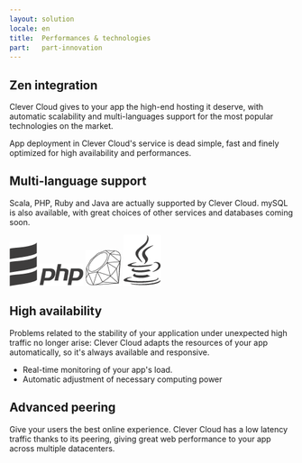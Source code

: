 ```yaml
---
layout: solution
locale: en
title:  Performances & technologies
part:   part-innovation
---
```

<div id="part-by-cc">
   <div class="container">
      <div class="span5">
      <h2>Zen integration</h2>
      <div class="row">
         <div class="span4">
            <p>
               Clever Cloud gives to your app the high-end hosting it deserve, with automatic scalability and multi-languages support for the most popular technologies on the market.
		   </p>
		   <p>
				App deployment in Clever Cloud's service is dead simple, fast and finely optimized for high availability and performances.
		   </p>
         </div>
      </div>
      </div>
   </div>
</div>
<div id="part-code-as-you-are">
   <div class="container">
      <div class="span5">
         <div class="row">
            <div class="span5 offset7">
               <h2> Multi-language support</h2>
               <p>Scala, PHP, Ruby and Java are actually supported by Clever Cloud. mySQL is also available, with great choices of other services and databases coming soon.
               </p>
               <div id="lang-display">
                  <img src="/img/technos/scala-logo.png" alt="scala" />
                  <img src="/img/technos/php-logo.png" alt="php" />
                  <img src="/img/technos/ruby-logo.png" alt="ruby" />
                  <img src="/img/technos/java-logo.png" alt="java" />
               </div>
            </div>
         </div>
      </div>
   </div>
</div>
<div id="part-scalable-as-hell">
   <div class="container">
      <div class="span4">
         <h2>High availability</h2>
         <div class="row">
            <div class="span4">
               <p>
                  Problems related to the stability of your application under unexpected high traffic no longer arise: Clever Cloud adapts the resources of your app automatically, so it's always available and responsive.
               </p>
               <ul>
                  <li>Real-time monitoring of your app's load.</li>
				  <li>Automatic adjustment of necessary computing power</li>
               </ul>
            </div>
         </div>
      </div>
   </div>
</div>
<div id="part-peering">
   <div class="container">
      <div class="span5">
         <div class="row">
            <div class="span4 offset8">
               <h2>Advanced peering</h2>
               <p>
				  Give your users the best online experience. Clever Cloud has a low latency traffic 
				  thanks to its peering, giving great web performance to your app across multiple datacenters. 
               </p>
            </div>
         </div>
      </div>
   </div>
</div>
